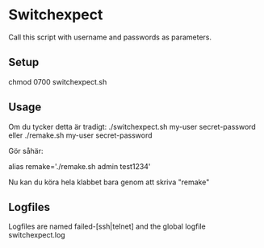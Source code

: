 # Switchexpect

Call this script with username and passwords as parameters.

## Setup

chmod 0700 switchexpect.sh

## Usage

Om du tycker detta är tradigt:
  ./switchexpect.sh my-user secret-password
  eller
  ./remake.sh my-user secret-password

Gör såhär:

  alias remake='./remake.sh admin test1234'


Nu kan du köra hela klabbet bara genom att skriva "remake" <enter>

## Logfiles

Logfiles are named failed-[ssh|telnet] and the global logfile switchexpect.log


